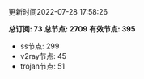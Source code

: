 更新时间2022-07-28 17:58:26

**总订阅: 73**
**总节点: 2709**
**有效节点: 395**
- ss节点: 299
- v2ray节点: 45
- trojan节点: 51
